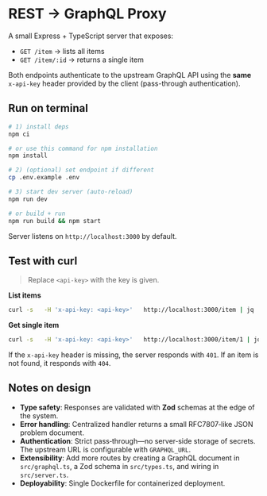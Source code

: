 # REST → GraphQL Proxy

A small Express + TypeScript server that exposes:

- `GET /item` → lists all items
- `GET /item/:id` → returns a single item

Both endpoints authenticate to the upstream GraphQL API using the **same** `x-api-key` header provided by the client (pass-through authentication).

## Run on terminal

```bash
# 1) install deps
npm ci

# or use this command for npm installation
npm install

# 2) (optional) set endpoint if different
cp .env.example .env

# 3) start dev server (auto-reload)
npm run dev

# or build + run
npm run build && npm start
```

Server listens on `http://localhost:3000` by default.

## Test with curl

> Replace `<api-key>` with the key is given.

**List items**
```bash
curl -s   -H 'x-api-key: <api-key>'   http://localhost:3000/item | jq
```

**Get single item**
```bash
curl -s   -H 'x-api-key: <api-key>'   http://localhost:3000/item/1 | jq
```

If the `x-api-key` header is missing, the server responds with `401`.
If an item is not found, it responds with `404`.

## Notes on design
- **Type safety**: Responses are validated with **Zod** schemas at the edge of the system.
- **Error handling**: Centralized handler returns a small RFC7807‑like JSON problem document.
- **Authentication**: Strict pass‑through—no server‑side storage of secrets. The upstream URL is configurable with `GRAPHQL_URL`.
- **Extensibility**: Add more routes by creating a GraphQL document in `src/graphql.ts`, a Zod schema in `src/types.ts`, and wiring in `src/server.ts`.
- **Deployability**: Single Dockerfile for containerized deployment.

